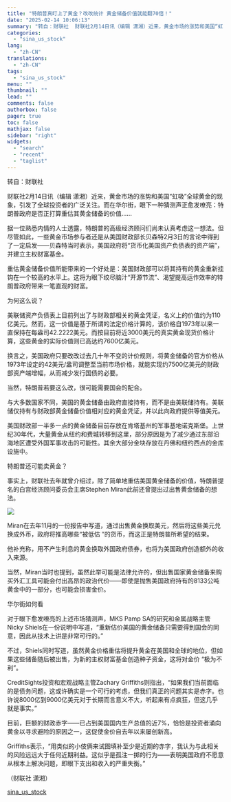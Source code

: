 ```yaml
---
title: "特朗普真盯上了黄金？改改统计 黄金储备价值就能翻70倍！"
date: "2025-02-14 10:06:13"
summary: "转自：财联社  财联社2月14日讯（编辑 潇湘）近来，黄金市场的涨势和美国“虹..."
categories:
  - "sina_us_stock"
lang:
  - "zh-CN"
translations:
  - "zh-CN"
tags:
  - "sina_us_stock"
menu: ""
thumbnail: ""
lead: ""
comments: false
authorbox: false
pager: true
toc: false
mathjax: false
sidebar: "right"
widgets:
  - "search"
  - "recent"
  - "taglist"
---
```


转自：财联社

财联社2月14日讯（编辑 潇湘）近来，黄金市场的涨势和美国“虹吸”全球黄金的现象，引发了全球投资者的广泛关注。而在华尔街，眼下一种猜测声正愈发嘹亮：特朗普政府是否正打算重估其黄金储备的价值……

据一位熟悉内情的人士透露，特朗普的高级经济顾问们尚未认真考虑这一想法。但尽管如此，一些黄金市场参与者还是从美国财政部长贝森特2月3日的言论中得到了一定启发——贝森特当时表示，美国政府将“货币化美国资产负债表的资产端”，并建立主权财富基金。

重估黄金储备价值所能带来的一个好处是：美国财政部可以将其持有的黄金重新挂钩在一个较高的水平上。这将为眼下绞尽脑汁“开源节流”、渴望提高运作效率的特朗普政府带来一笔直观的财富。

为何这么说？

美联储资产负债表上目前列出了与财政部相关的黄金凭证，名义上的价值约为110亿美元。然而，这一价值是基于所谓的法定价格计算的，该价格自1973年以来一直保持在每盎司42.2222美元。而按目前将近3000美元的真实黄金现货价格计算，这些黄金的实际价值则已高达约7600亿美元。

换言之，美国政府只要改改过去几十年不变的计价规则，将黄金储备的官方价格从1973年设定的42美元/盎司调整至当前市场价格，就能实现约7500亿美元的财政部资产端增幅，从而减少发行国债的必要。

当然，特朗普若要这么改，很可能需要国会的配合。

与大多数国家不同，美国的黄金储备由政府直接持有，而不是由美联储持有。美联储仅持有与财政部黄金储备价值相对应的黄金凭证，并以此向政府提供等值美元。

美国财政部一半多一点的黄金储备目前存放在肯塔基州的军事基地诺克斯堡。上世纪30年代，大量黄金从纽约和费城转移到这里，部分原因是为了减少通过东部沿海地区遭受外国军事攻击的可能性。其余大部分金块存放在丹佛和纽约西点的金库设施中。

特朗普还可能卖黄金？

事实上，财联社去年就曾介绍过，除了简单地重估美国黄金储备的价值，特朗普提名的白宫经济顾问委员会主席Stephen Miran此前还曾提出过出售黄金储备的想法。

![](//n.sinaimg.cn/sinakd20250214s/66/w640h226/20250214/4e40-15ffcb148f3567c944fc250e324368d0.png)

Miran在去年11月的一份报告中写道，通过出售黄金换取美元，然后将这些美元兑换成外币，政府将推高哪些“被低估 ”的货币，而这正是特朗普所希望的结果。

他补充称，用不产生利息的黄金换取外国政府债券，也将为美国政府创造额外的收入来源。

当然，Miran当时也提到，虽然此举可能是法律允许的，但出售国家黄金储备来购买外汇工具可能会付出高昂的政治代价——即使是抛售美国政府持有的8133公吨黄金中的一部分，也可能会损害金价。

华尔街如何看

对于眼下愈发嘹亮的上述市场猜测声，MKS Pamp SA的研究和金属战略主管Nicky Shiels在一份说明中写道，“重新估价美国的黄金储备只需要得到国会的同意，因此从技术上讲是非常可行的。”

不过，Shiels同时写道，虽然黄金价格重估将提升黄金在美国和全球的地位，但如果这些储备随后被出售，为新的主权财富基金创造种子资金，这将对金价 “极为不利”。

CreditSights投资和宏观战略主管Zachary Griffiths则指出，“如果我们当前面临的是债务问题，这或许确实是一个可行的考虑，但我们真正的问题其实是赤字。也许说8000亿到9000亿美元对于长期而言意义不大，听起来有点疯狂，但这几乎就是事实。”

目前，巨额的财政赤字——已占到美国国内生产总值的近7%，恰恰是投资者涌向黄金以寻求避险的原因之一，这促使金价自去年以来屡创新高。

Griffiths表示，“用类似的小伎俩来试图填补至少是近期的赤字，我认为与此相关的风险远远大于任何近期利益。这似乎是孤注一掷的行为——表明美国政府不愿意从根本上解决问题，即眼下支出和收入的严重失衡。”

（财联社 潇湘）

[sina_us_stock](https://finance.sina.com.cn/roll/2025-02-14/doc-inekmitc9835993.shtml)
